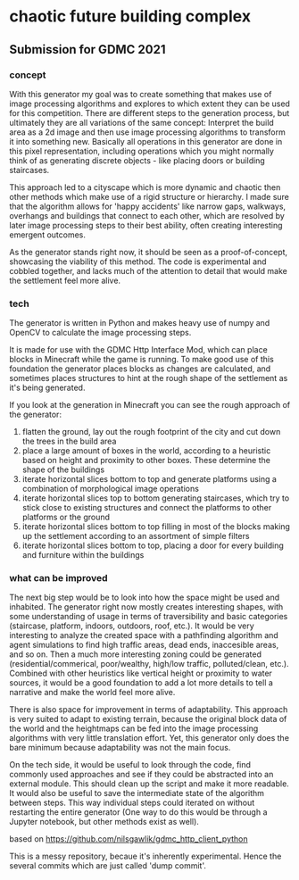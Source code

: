 # chaotic future building complex

## Submission for GDMC 2021

### concept

With this generator my goal was to create something that makes use of image processing algorithms and explores to which extent they can be used for this competition. There are different steps to the generation process, but ultimately they are all variations of the same concept: Interpret the build area as a 2d image and then use image processing algorithms to transform it into something new. Basically all operations in this generator are done in this pixel representation, including operations which you might normally think of as generating discrete objects - like placing doors or building staircases. 

This approach led to a cityscape which is more dynamic and chaotic then other methods which make use of a rigid structure or hierarchy. I made sure that the algorithm allows for 'happy accidents' like narrow gaps, walkways, overhangs and buildings that connect to each other, which are resolved by later image processing steps to their best ability, often creating interesting emergent outcomes.

As the generator stands right now, it should be seen as a proof-of-concept, showcasing the viability of this method. The code is experimental and cobbled together, and lacks much of the attention to detail that would make the settlement feel more alive.

### tech
The generator is written in Python and makes heavy use of numpy and OpenCV to calculate the image processing steps.

It is made for use with the GDMC Http Interface Mod, which can place blocks in Minecraft while the game is running. To make good use of this foundation the generator places blocks as changes are calculated, and sometimes places structures to hint at the rough shape of the settlement as it's being generated.

If you look at the generation in Minecraft you can see the rough approach of the generator:

1. flatten the ground, lay out the rough footprint of the city and cut down the trees in the build area
2. place a large amount of boxes in the world, according to a heuristic based on height and proximity to other boxes. These determine the shape of the buildings
3. iterate horizontal slices bottom to top and generate platforms using a combination of morphological image operations
4. iterate horizontal slices top to bottom generating staircases, which try to stick close to existing structures and connect the platforms to other platforms or the ground
5. iterate horizontal slices bottom to top filling in most of the blocks making up the settlement according to an assortment of simple filters
6. iterate horizontal slices bottom to top, placing a door for every building and furniture within the buildings

### what can be improved

The next big step would be to look into how the space might be used and inhabited. The generator right now mostly creates interesting shapes, with some understanding of usage in terms of traversibility and basic categories (staircase, platform, indoors, outdoors, roof, etc.). It would be very interesting to analyze the created space with a pathfinding algorithm and agent simulations to find high traffic areas, dead ends, inaccesible areas, and so on. Then a much more interesting zoning could be generated (residential/commerical, poor/wealthy, high/low traffic, polluted/clean, etc.). Combined with other heuristics like vertical height or proximity to water sources, it would be a good foundation to add a lot more details to tell a narrative and make the world feel more alive.

There is also space for improvement in terms of adaptability. This approach is very suited to adapt to existing terrain, because the original block data of the world and the heightmaps can be fed into the image processing algorithms with very little translation effort. Yet, this generator only does the bare minimum because adaptability was not the main focus.

On the tech side, it would be useful to look through the code, find commonly used approaches and see if they could be abstracted into an external module. This should clean up the script and make it more readable. It would also be useful to save the intermediate state of the algorithm between steps. This way individual steps could iterated on without restarting the entire generator (One way to do this would be through a Jupyter notebook, but other methods exist as well).


based on https://github.com/nilsgawlik/gdmc_http_client_python

This is a messy repository, becaue it's inherently experimental. Hence the several commits which are just called 'dump commit'.
